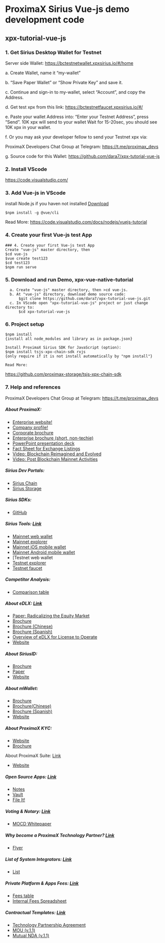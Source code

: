 # ProximaX Sirius Vue-js demo development code
## xpx-tutorial-vue-js
### 1. Get Sirius Desktop Wallet for Testnet
Server side Wallet: https://bctestnetwallet.xpxsirius.io/#/home

a. Create Wallet, name it “my-wallet”

b. “Save Paper Wallet” or “Show Private Key” and save it.

c. Continue and sign-in to my-wallet, select “Account”, and copy the Address.

d. Get test xpx from this link: https://bctestnetfaucet.xpxsirius.io/#/

e. Paste your wallet Address into: “Enter your Testnet Address”, press “Send”. 10K xpx will send to your wallet Wait for 15-20sec, you should see 10K xpx in your wallet.

f. Or you may ask your developer fellow to send your Testnet xpx via:

ProximaX Developers Chat Group at Telegram: https://t.me/proximax_devs

g. Source code for this Wallet: https://github.com/dara7/xpx-tutorial-vue-js

### 2. Install VScode
https://code.visualstudio.com/

### 3. Add Vue-js in VScode
install Node.js if you haven not installed [Download](https://nodejs.org/en/)
```
$npm install -g @vue/cli
```
Read More: https://code.visualstudio.com/docs/nodejs/vuejs-tutorial

### 4. Create your first Vue-js test App
```
### 4. Create your first Vue-js test App
Create "vue-js" master directory, then 
$cd vue-js
$vue create test123
$cd test123
$npm run serve
```

### 5. Download and run Demo, xpx-vue-native-tutorial
```
  a. Create "vue-js" master directory, then >cd vue-js.
  b. At "vue-js" directory, download demo source code: 
      $git clone https://github.com/dara7/xpx-tutorial-vue-js.git
  c. In VScode open "xpx-tutorial-vue-js" project or just change directory to: 
      $cd xpx-tutorial-vue-js 
```
### 6. Project setup
```
$npm install
{install all node_modules and library as in package.json}

Install ProximaX Sirius SDK for JavaScript (option):
$npm install tsjs-xpx-chain-sdk rxjs
{only require if it is not install automatically by "npm install"}

Read More:
```
https://github.com/proximax-storage/tsjs-xpx-chain-sdk

### 7. Help and references
ProximaX Developers Chat Group at Telegram: https://t.me/proximax_devs

##### About ProximaX:
- [Enterprise website!](https://www.proximax.io/)
- [Company profile!](https://www.proximax.ltd/)
- [Corporate brochure](https://suite-app.proximax.io/s/edDrecHDwszEDWm)
- [Enterprise brochure (short, non-techie)](https://suite-app.proximax.io/s/4CZ7gr7R3qHHmMx)
- [PowerPoint presentation deck](https://suite-app.proximax.io/s/4CZ7gr7R3qHHmMx)
- [Fact Sheet for Exchange Listings](https://suite-app.proximax.io/s/Bt8HEJPXqj5KKL5)
- [Video: Blockchain Reimagined and Evolved](https://suite-app.proximax.io/s/rEcRSGY8rosAKwk)
- [Video: Post Blockchain Mainnet Activities](https://youtu.be/2ZqeFpGfqSE)

##### Sirius Dev Portals:
- [Sirius Chain](https://bcdocs.xpxsirius.io/)
- [Sirius Storage](https://storagedocs.xpxsirius.io/)

##### Sirius SDKs:
- [GitHub](https://github.com/proximax-storage)

##### Sirius Tools: [Link](https://github.com/proximax-storage)
- [Mainnet web wallet](https://wallet.xpxsirius.io/)
- [Mainnet explorer](http://explorer.xpxsirius.io/)
- [Mainnet iOS mobile wallet](https://apps.apple.com/us/app/proximax-sirius-wallet/id1475020250)
- [Mainnet Android mobile wallet](https://play.google.com/store/apps/details?id=io.proximax.siriuschainwallet)
- [Testnet web wallet
- [Testnet explorer](http://bctestnetwallet.xpxsirius.io/)
- [Testnet faucet](https://bctestnetfaucet.xpxsirius.io/)

##### Competitor Analysis:
- [Comparison table](https://suite-app.proximax.io/s/AYFYJ78KnHzwkKi)

##### About eDLX: [Link](https://suite-app.proximax.io/s/AYFYJ78KnHzwkKi)
- [Paper: Radicalizing the Equity Market](http://bit.ly/2P8xT4z)
- [Brochure](https://suite-app.proximax.io/s/zcS5kH87XQGxtWC)
- [Brochure (Chinese)](https://suite-app.proximax.io/s/NjgBPAfi6HT4nNj)
- [Brochure (Spanish)](https://suite-app.proximax.io/s/6jEHnjyKEA8xNnB)
- [Overview of eDLX for License to Operate](https://suite-app.proximax.io/s/3TqBTftJymXyCgm)
- [Website](https://www.proximax.ltd/solutions/edlx)

##### About SiriusID:
- [Brochure](https://suite-app.proximax.io/s/jzKJDBCSKdmgK25)
- [Paper](https://suite-app.proximax.io/s/CWssi8J66RAwx3e)
- [Website](https://www.proximax.ltd/solutions/siriusid)

##### About mWallet:
- [Brochure](https://suite-app.proximax.io/s/G7AZt36iHda56zD)
- [Brochure(Chinese)](https://suite-app.proximax.io/s/7XRrf8dB2mtek2o)
- [Brochure (Spanish)](https://suite-app.proximax.io/s/9XpBdagXwmLX2Zd)
- [Website](https://www.proximax.ltd/solutions/mwallet)

##### About ProximaX KYC:
- [Website](https://kyc.proximax.io/)
- [Brochure](https://suite-app.proximax.io/s/oiGjyKnfLQGftN3)

About ProximaX Suite: [Link](https://suite-app.proximax.io/s/oiGjyKnfLQGftN3)
- [Website](https://suite.proximax.io/)

##### Open Source Apps: [Link](https://suite.proximax.io/)
- [Notes](https://github.com/proximax-storage/notes)
- [Vault](https://github.com/proximax-storage/vault)
- [File It!](https://github.com/proximax-storage/file-it)

##### Voting & Notary: [Link](https://github.com/proximax-storage/file-it)
- [MOCD Whitepaper](https://suite-app.proximax.io/s/tTci9XFqgbAq3sQ)

##### Why become a ProximaX Technology Partner? [Link](https://suite-app.proximax.io/s/tTci9XFqgbAq3sQ)
- [Flyer](https://suite-app.proximax.io/s/5F6Sj7NsZEA7MNc)

##### List of System Integrators: [Link](https://suite-app.proximax.io/s/5F6Sj7NsZEA7MNc)
- [List](https://suite-app.proximax.io/s/89FsdKjf4Yp73BF)

##### Private Platform & Apps Fees: [Link](https://suite-app.proximax.io/s/89FsdKjf4Yp73BF)
- [Fees table](https://suite-app.proximax.io/s/Qa3WQDibFf3pBN6)
- [Internal Fees Spreadsheet](https://t.me/c/1495989157/1672)

##### Contractual Templates: [Link](https://t.me/c/1495989157/1672)
- [Technology Partnership Agreement](https://github.com/sophal1983/xpx-vue-native-tutorial/blob/99a2455c63380496830ad4a455b956bb6917e43c/v.1.3)
- [MOU (v.1.1)](https://suite-app.proximax.io/s/XGBQ9j4W4RKPA5f)
- [Mutual NDA (v.1.1)](https://suite-app.proximax.io/s/abnjPtB2pFM99Jp)
